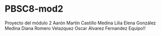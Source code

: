 PBSC8-mod2
==========

Proyecto del módulo 2
Aarón Martín Castillo Medina
Lilia Elena González Medina
Diana Romero Velazquez
Oscar Alvarez Fernandez
Equipo!!
